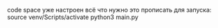 code space уже настроен всё что нужно это прописать для запуска:
source venv/Scripts/activate
python3 main.py
